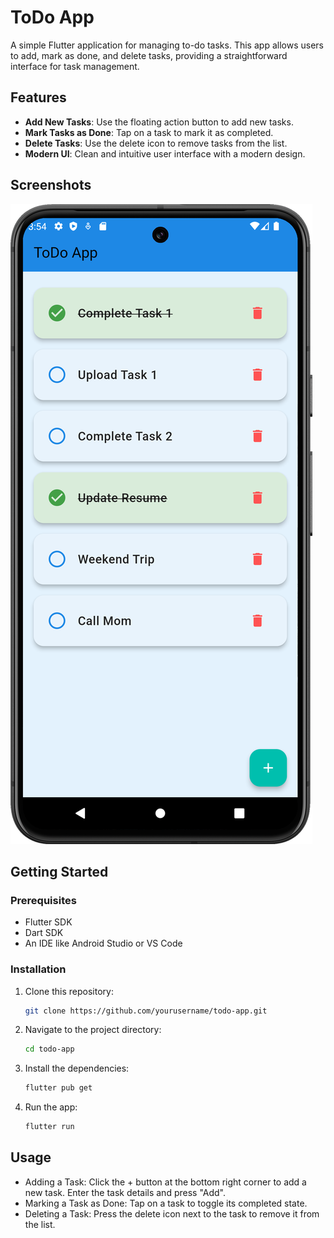 # ToDo App

A simple Flutter application for managing to-do tasks. This app allows users to add, mark as done, and delete tasks, providing a straightforward interface for task management.

## Features

- **Add New Tasks**: Use the floating action button to add new tasks.
- **Mark Tasks as Done**: Tap on a task to mark it as completed.
- **Delete Tasks**: Use the delete icon to remove tasks from the list.
- **Modern UI**: Clean and intuitive user interface with a modern design.

## Screenshots

![App Screenshot](assets/images/ToDoScreenshot.png) 

## Getting Started

### Prerequisites

- Flutter SDK
- Dart SDK
- An IDE like Android Studio or VS Code

### Installation

1. Clone this repository:
   ```bash
   git clone https://github.com/yourusername/todo-app.git

2. Navigate to the project directory:
   ```bash
   cd todo-app
   
3. Install the dependencies:
   ```bash
   flutter pub get

4. Run the app:
   ```bash
   flutter run
   
## Usage
- Adding a Task: Click the + button at the bottom right corner to add a new task. Enter the task details and press "Add".
- Marking a Task as Done: Tap on a task to toggle its completed state.
- Deleting a Task: Press the delete icon next to the task to remove it from the list.
